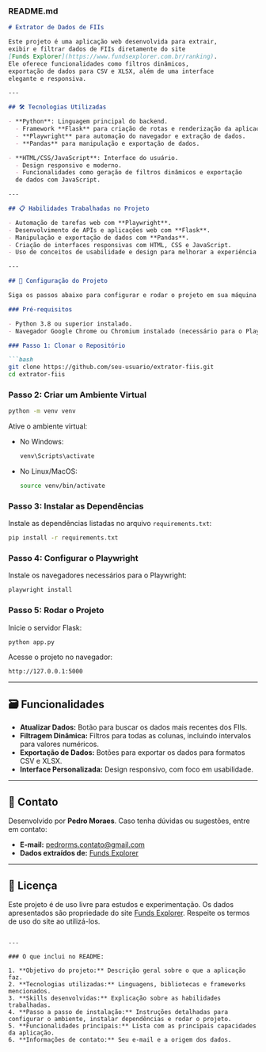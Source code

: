 ### README.md

```markdown
# Extrator de Dados de FIIs

Este projeto é uma aplicação web desenvolvida para extrair, 
exibir e filtrar dados de FIIs diretamente do site 
[Funds Explorer](https://www.fundsexplorer.com.br/ranking). 
Ele oferece funcionalidades como filtros dinâmicos, 
exportação de dados para CSV e XLSX, além de uma interface 
elegante e responsiva.

---

## 🛠️ Tecnologias Utilizadas

- **Python**: Linguagem principal do backend.
  - Framework **Flask** para criação de rotas e renderização da aplicação.
  - **Playwright** para automação do navegador e extração de dados.
  - **Pandas** para manipulação e exportação de dados.

- **HTML/CSS/JavaScript**: Interface do usuário.
  - Design responsivo e moderno.
  - Funcionalidades como geração de filtros dinâmicos e exportação 
  de dados com JavaScript.

---

## 📋 Habilidades Trabalhadas no Projeto

- Automação de tarefas web com **Playwright**.
- Desenvolvimento de APIs e aplicações web com **Flask**.
- Manipulação e exportação de dados com **Pandas**.
- Criação de interfaces responsivas com HTML, CSS e JavaScript.
- Uso de conceitos de usabilidade e design para melhorar a experiência do usuário.

---

## 🚀 Configuração do Projeto

Siga os passos abaixo para configurar e rodar o projeto em sua máquina local.

### Pré-requisitos

- Python 3.8 ou superior instalado.
- Navegador Google Chrome ou Chromium instalado (necessário para o Playwright).

### Passo 1: Clonar o Repositório

```bash
git clone https://github.com/seu-usuario/extrator-fiis.git
cd extrator-fiis
```

### Passo 2: Criar um Ambiente Virtual

```bash
python -m venv venv
```

Ative o ambiente virtual:

- No Windows:
  ```bash
  venv\Scripts\activate
  ```

- No Linux/MacOS:
  ```bash
  source venv/bin/activate
  ```

### Passo 3: Instalar as Dependências

Instale as dependências listadas no arquivo `requirements.txt`:

```bash
pip install -r requirements.txt
```

### Passo 4: Configurar o Playwright

Instale os navegadores necessários para o Playwright:

```bash
playwright install
```

### Passo 5: Rodar o Projeto

Inicie o servidor Flask:

```bash
python app.py
```

Acesse o projeto no navegador:

```
http://127.0.0.1:5000
```

---

## 🗃️ Funcionalidades

- **Atualizar Dados:** Botão para buscar os dados mais recentes dos FIIs.
- **Filtragem Dinâmica:** Filtros para todas as colunas, incluindo intervalos para valores numéricos.
- **Exportação de Dados:** Botões para exportar os dados para formatos CSV e XLSX.
- **Interface Personalizada:** Design responsivo, com foco em usabilidade.

---

## 📧 Contato

Desenvolvido por **Pedro Moraes**. Caso tenha dúvidas ou sugestões, entre em contato:

- **E-mail:** [pedrorms.contato@gmail.com](mailto:pedrorms.contato@gmail.com)
- **Dados extraídos de:** [Funds Explorer](https://www.fundsexplorer.com.br/ranking)

---

## 📝 Licença

Este projeto é de uso livre para estudos e experimentação. Os dados apresentados são propriedade do site [Funds Explorer](https://www.fundsexplorer.com.br/ranking). Respeite os termos de uso do site ao utilizá-los.
```

---

### O que inclui no README:

1. **Objetivo do projeto:** Descrição geral sobre o que a aplicação faz.
2. **Tecnologias utilizadas:** Linguagens, bibliotecas e frameworks mencionados.
3. **Skills desenvolvidas:** Explicação sobre as habilidades trabalhadas.
4. **Passo a passo de instalação:** Instruções detalhadas para configurar o ambiente, instalar dependências e rodar o projeto.
5. **Funcionalidades principais:** Lista com as principais capacidades da aplicação.
6. **Informações de contato:** Seu e-mail e a origem dos dados.